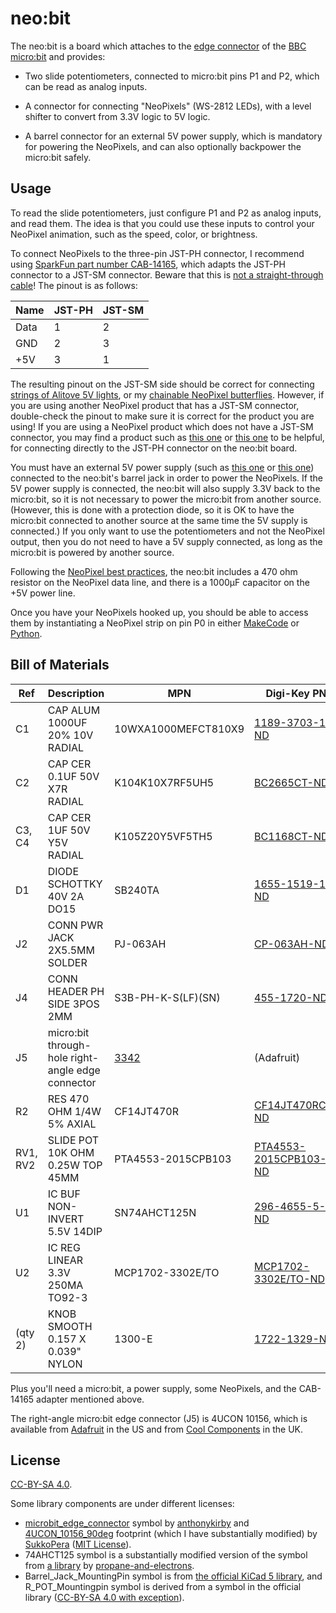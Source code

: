 # neo:bit

The neo:bit is a board which attaches to the [edge connector][11] of
the [BBC micro:bit][16] and provides:

* Two slide potentiometers, connected to micro:bit pins P1 and P2,
  which can be read as analog inputs.

* A connector for connecting "NeoPixels" (WS-2812 LEDs), with a level
  shifter to convert from 3.3V logic to 5V logic.

* A barrel connector for an external 5V power supply, which is
  mandatory for powering the NeoPixels, and can also optionally
  backpower the micro:bit safely.

## Usage

To read the slide potentiometers, just configure P1 and P2 as analog
inputs, and read them.  The idea is that you could use these inputs to
control your NeoPixel animation, such as the speed, color, or
brightness.

To connect NeoPixels to the three-pin JST-PH connector, I recommend
using [SparkFun part number CAB-14165][17], which adapts the JST-PH
connector to a JST-SM connector.  Beware that this is
[not a straight-through cable][18]!  The pinout is as follows:

| Name | JST-PH | JST-SM |
| ---- | ------ | ------ |
| Data | 1      | 2      |
| GND  | 2      | 3      |
| +5V  | 3      | 1      |

The resulting pinout on the JST-SM side should be correct for
connecting [strings of Alitove 5V lights][19], or my
[chainable NeoPixel butterflies][20].  However, if you are using
another NeoPixel product that has a JST-SM connector, double-check the
pinout to make sure it is correct for the product you are using!  If
you are using a NeoPixel product which does not have a JST-SM
connector, you may find a product such as [this one][21] or
[this one][22] to be helpful, for connecting directly to the JST-PH
connector on the neo:bit board.

You must have an external 5V power supply (such as [this one][23] or
[this one][24]) connected to the neo:bit's barrel jack in order to
power the NeoPixels.  If the 5V power supply is connected, the neo:bit
will also supply 3.3V back to the micro:bit, so it is not necessary to
power the micro:bit from another source.  (However, this is done with
a protection diode, so it is OK to have the micro:bit connected to
another source at the same time the 5V supply is connected.)  If you
only want to use the potentiometers and not the NeoPixel output, then
you do not need to have a 5V supply connected, as long as the
micro:bit is powered by another source.

Following the [NeoPixel best practices][25], the neo:bit includes a
470 ohm resistor on the NeoPixel data line, and there is a 1000µF
capacitor on the +5V power line.

Once you have your NeoPixels hooked up, you should be able to access
them by instantiating a NeoPixel strip on pin P0 in either
[MakeCode][27] or [Python][28].

## Bill of Materials

| Ref      | Description                      | MPN                 | Digi-Key PN                 |
| -------- | -------------------------------- | ------------------- | --------------------------- |
| C1       | CAP ALUM 1000UF 20% 10V RADIAL   | 10WXA1000MEFCT810X9 | [1189-3703-1-ND][50]        |
| C2       | CAP CER 0.1UF 50V X7R RADIAL     | K104K10X7RF5UH5     | [BC2665CT-ND][51]           |
| C3, C4   | CAP CER 1UF 50V Y5V RADIAL       | K105Z20Y5VF5TH5     | [BC1168CT-ND][52]           |
| D1       | DIODE SCHOTTKY 40V 2A DO15       | SB240TA             | [1655-1519-1-ND][53]        |
| J2       | CONN PWR JACK 2X5.5MM SOLDER     | PJ-063AH            | [CP-063AH-ND][54]           |
| J4       | CONN HEADER PH SIDE 3POS 2MM     | S3B-PH-K-S(LF)(SN)  | [455-1720-ND][55]           |
| J5       | micro:bit through-hole right-angle edge connector | [3342][56] | (Adafruit)          |
| R2       | RES 470 OHM 1/4W 5% AXIAL        | CF14JT470R          | [CF14JT470RCT-ND][57]       |
| RV1, RV2 | SLIDE POT 10K OHM 0.25W TOP 45MM | PTA4553-2015CPB103  | [PTA4553-2015CPB103-ND][58] |
| U1       | IC BUF NON-INVERT 5.5V 14DIP     | SN74AHCT125N        | [296-4655-5-ND][59]         |
| U2       | IC REG LINEAR 3.3V 250MA TO92-3  | MCP1702-3302E/TO    | [MCP1702-3302E/TO-ND][60]   |
| (qty 2)  | KNOB SMOOTH 0.157 X 0.039" NYLON | 1300-E              | [1722-1329-ND][61]          |

Plus you'll need a micro:bit, a power supply, some NeoPixels, and the
CAB-14165 adapter mentioned above.

The right-angle micro:bit edge connector (J5) is 4UCON 10156, which is
available from [Adafruit][56] in the US and from [Cool Components][26]
in the UK.

## License

[CC-BY-SA 4.0][10].

Some library components are under different licenses:

* [microbit_edge_connector][1] symbol by [anthonykirby][3] and [4UCON_10156_90deg][2] footprint (which I have substantially modified) by [SukkoPera][4] ([MIT License][5]).
* 74AHCT125 symbol is a substantially modified version of the symbol from [a library][6] by [propane-and-electrons][7].
* Barrel_Jack_MountingPin symbol is from [the official KiCad 5 library][8], and R_POT_Mountingpin symbol is derived from a symbol in the official library ([CC-BY-SA 4.0 with exception][9]).

[1]: https://github.com/anthonykirby/kicad_microbit_connector/blob/master/lib_microbit_connector/lib_microbit_connector.lib
[2]: https://github.com/SukkoPera/OpenAmiga600RamExpansion/blob/master/OpenAmiga600RamExpansion.pretty/4UCON_10156_90deg.kicad_mod
[3]: https://github.com/anthonykirby
[4]: https://github.com/SukkoPera
[5]: https://github.com/anthonykirby/kicad_microbit_connector/blob/master/LICENSE
[6]: https://github.com/propane-and-electrons/kicad-libs/blob/master/shardy.lib
[7]: https://github.com/propane-and-electrons
[8]: https://github.com/KiCad/kicad-symbols/blob/master/Connector.lib
[9]: https://forum.kicad.info/t/kicad-library-licensing/7856
[10]: https://creativecommons.org/licenses/by-sa/4.0/legalcode
[11]: https://tech.microbit.org/hardware/edgeconnector_ds/
[16]: https://microbit.org/
[17]: https://www.sparkfun.com/products/14165
[18]: https://cdn.sparkfun.com/datasheets/Prototyping/ACCA-1495.pdf
[19]: https://smile.amazon.com/gp/product/B01AG923GI/
[20]: https://github.com/ppelleti/ButterflyChain
[21]: https://www.adafruit.com/product/3893
[22]: https://www.adafruit.com/product/3894
[23]: https://www.adafruit.com/product/1466
[24]: https://www.adafruit.com/product/658
[25]: https://learn.adafruit.com/adafruit-neopixel-uberguide/best-practices
[26]: https://coolcomponents.co.uk/products/edge-connector-for-bbc-micro-bit
[27]: https://makecode.microbit.org/pkg/microsoft/pxt-neopixel
[28]: https://microbit-micropython.readthedocs.io/en/latest/neopixel.html
[50]: https://www.digikey.com/products/en?keywords=1189-3703-1-ND
[51]: https://www.digikey.com/products/en?keywords=BC2665CT-ND
[52]: https://www.digikey.com/products/en?keywords=BC1168CT-ND
[53]: https://www.digikey.com/products/en?keywords=1655-1519-1-ND
[54]: https://www.digikey.com/products/en?keywords=CP-063AH-ND
[55]: https://www.digikey.com/products/en?keywords=455-1720-ND
[56]: https://www.adafruit.com/product/3342
[57]: https://www.digikey.com/products/en?keywords=CF14JT470RCT-ND
[58]: https://www.digikey.com/products/en?keywords=PTA4553-2015CPB103-ND
[59]: https://www.digikey.com/products/en?keywords=296-4655-5-ND
[60]: https://www.digikey.com/products/en?keywords=MCP1702-3302E%2FTO-ND
[61]: https://www.digikey.com/product-detail/en/davies-molding-llc/1300-E/1722-1329-ND/7908416
